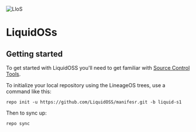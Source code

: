 ![LloS](https://graph.org/file/85995012539e180191022.png)
# LiquidOSs

Getting started
---------------

To get started with LiquidOSS you'll need to get familiar with [Source Control Tools](https://source.android.com/setup/develop).

To initialize your local repository using the LineageOS trees, use a command like this:
```
repo init -u https://github.com/LiquidOSS/manifesr.git -b liquid-s1
```
Then to sync up:
```
repo sync
```


